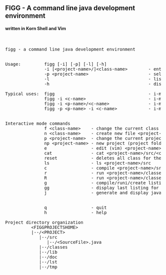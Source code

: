 
## FIGG - A command line java development environment
#### written in Korn Shell and Vim
<pre>


figg - a command line java development environment


Usage:         figg [-i] [-p] [-l] [-h]
               -i [&ltproject-name&gt/]&ltclass-name&gt        - enters interactive mode (i-mode)
               -p &ltproject-name&gt                       - select project (project folder)
               -l                                      - list project folder
               -h                                      - display usage

Typical uses:  figg                                    - i-mode, project=., class-name == Main&gt
               figg -i &ltc-name&gt                        - i-mode, project=., class-name=&ltc-name&gt
               figg -i &ltp-name&gt/&ltc-name&gt               - i-mode, project=&ltp-name&gt, class-name=&ltc-name&gt
               figg -p &ltp-name&gt -i &ltc-name&gt            - i-mode, project=&ltp-name&gt, class-name=&ltc-name&gt


Interactive mode commands
               f &ltclass-name&gt    - change the current class
               n &ltclass-name&gt    - create new file &ltproject-name&gt/src/&ltclass-name&gt.java
               p &ltproject-name&gt  - change the current project
               np &ltproject-name&gt - new project (project folder with sub folders)
               e                 - edit (vim) &ltproject-name&gt/src/&ltclass-name&gt.java
               cat               - cat &ltproject-name&gt/src/&ltclass-name&gt.java
               reset             - deletes all class for the current project
               ls                - ls &ltproject-name&gt/src
               c                 - compile &ltproject-name&gt/src/&ltclass-name&gt.java
               r                 - run &ltproject-name&gt/classes/&ltclass-name&gt.class
               R                 - run &ltproject-name&gt/classes/&ltclass-name&gt.class in split window
               g                 - compile/runi/create listing for &ltproject-name&gt/classes/&ltclass-name&gt
               gg                - display last listing for  &ltproject-name&gt/classes/&ltclass-name&gt
               j                 - generate and display javadoc &ltproject-name&gt/classes/&ltclass-name&gt.java


               q                 - quit
               h                 - help

Project directory organization
          &ltFIGGPROJECTSHOME&gt
          |--/&ltPROJECT&gt
             |--/src
                |--/&ltSourceFile&gt.java
             |--/classes
             |--/lib
             |--/doc
             |--/lst
             |--/tmp

</pre>
